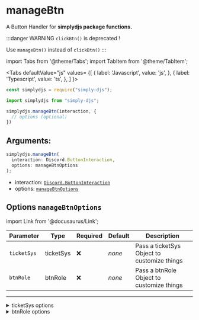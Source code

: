 # manageBtn

A Button Handler for **simplydjs package functions.**

:::danger WARNING
  `clickBtn()` is deprecated !

  Use `manageBtn()` instead of `clickBtn()`
:::

import Tabs from '@theme/Tabs';
import TabItem from '@theme/TabItem';

<Tabs
  defaultValue="js"
  values= {[
    { label: 'Javascript', value: 'js', },
    { label: 'Typescript', value: 'ts', },
  ]
}>
<TabItem value="js">

```js
const simplydjs = require("simply-djs");
```

</TabItem>

<TabItem value="ts">

```ts
import simplydjs from "simply-djs";
```

</TabItem>

</Tabs>

```js
simplydjs.manageBtn(interaction, { 
  // options (optional)
})
```

## Arguments:
```ts
simplydjs.manageBtn(
  interaction: Discord.ButtonInteraction,
  options: manageBtnOptions
);
```

- interaction: [`Discord.ButtonInteraction`](https://discord.js.org/#/docs/discord.js/stable/class/ButtonInteraction)
- options: [`manageBtnOptions`](#options-managebtnoptions)

## Options `manageBtnOptions`

import Link from '@docusaurus/Link';

| Parameter | Type | Required | Default    | Description |
| --------- | ----- | -------- | -------- | ---------- |
| `ticketSys` | <Link to="#ticketsys">ticketSys</Link> | ❌   | _none_     | Pass a ticketSys Object to customize things  |
| `btnRole` | <Link to="#btnrole">btnRole</Link> | ❌   | _none_     | Pass a btnRole Object to customize things |

-------------------


<details style={{border: '0px solid'}}>
  <summary>ticketSys options</summary>
  

## `ticketSys`


| Parameter | Type | Required | Default    | Description |
| --------- | ----- | -------- | -------- | ---------- |
| `ticketname` | <Link to="https://developer.mozilla.org/en-US/docs/Web/JavaScript/Reference/Global_Objects/String">string</Link> | ❌   | _ticket-{userid}_     | The name of the ticket when opened.  |
| `buttons` | <Link to="#ticketbtn">ticketBtn</Link> | ❌   | _Default_     | Pass a ticketBtn Object to customize the buttons  |
| `pingRole` | <Link to="https://developer.mozilla.org/en-US/docs/Web/JavaScript/Reference/Global_Objects/String">string/string[]</Link> | ❌   | _none_     | The Array (or) String of Role(s) to ping when someone opens a ticket  |
| `category` | <Link to="https://developer.mozilla.org/en-US/docs/Web/JavaScript/Reference/Global_Objects/String">string</Link> | ❌   | _none_     | The parent category id of the category you want the tickets to be created |
| `timed` | <Link to="https://developer.mozilla.org/en-US/docs/Web/JavaScript/Reference/Global_Objects/Boolean">boolean</Link> | ❌   | _none_     | A Boolean option to delete tickets when the time is up.  |
| `embed` | <Link to="/docs/types/CustomizableEmbed">CustomizableEmbed</Link> | ❌   | _Default Embed_     | Pass a CustomizableEmbed Object to customize the embed |

-------------

### `ticketBtn`

| Parameter      | Type                                                                                                                       | Description                                   |
| ------------ | -------------------------------------------------------------------------------------------------------------------------- | ---------------------------------------------------- |
| `close`        | <Link to="/docs/types/btnTemplate">btnTemplate</Link> | Pass an btnTemplate Object to customize the close button  |
| `reopen`       | <Link to="/docs/types/btnTemplate">btnTemplate</Link> |  Pass an btnTemplate Object to customize the reopen button  |
| `delete`    | <Link to="/docs/types/btnTemplate">btnTemplate</Link> | Pass an btnTemplate Object to customize the delete button  |
| `transcript`    | <Link to="/docs/types/btnTemplate">btnTemplate</Link> |  Pass an btnTemplate Object to customize the  transcript button   |

</details>


<details style={{border: '0px solid'}}>
  <summary>btnRole options</summary>
  
  

## `btnRole`


| Parameter | Type | Required | Default    | Description |
| --------- | ----- | -------- | -------- | ---------- |
| `addedMsg` | <Link to="https://developer.mozilla.org/en-US/docs/Web/JavaScript/Reference/Global_Objects/String">string</Link> | ❌   | _✅ Added the {role} role to you._     | The message sent when the role is added.  |
| `removedMsg` | <Link to="https://developer.mozilla.org/en-US/docs/Web/JavaScript/Reference/Global_Objects/String">string</Link> | ❌   | _❌ Removed the {role} role from you._     | The message sent when the role is removed.  |

</details>
